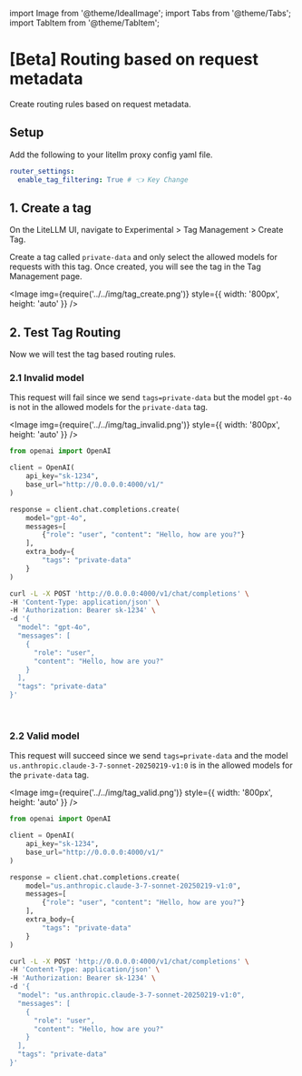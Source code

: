 import Image from '@theme/IdealImage';
import Tabs from '@theme/Tabs';
import TabItem from '@theme/TabItem';

# [Beta] Routing based on request metadata

Create routing rules based on request metadata.

## Setup

Add the following to your litellm proxy config yaml file.

```yaml showLineNumbers title="litellm proxy config.yaml"
router_settings:
  enable_tag_filtering: True # 👈 Key Change
```

## 1. Create a tag

On the LiteLLM UI, navigate to Experimental > Tag Management > Create Tag.

Create a tag called `private-data` and only select the allowed models for requests with this tag. Once created, you will see the tag in the Tag Management page.

<Image img={require('../../img/tag_create.png')}  style={{ width: '800px', height: 'auto' }} />


## 2. Test Tag Routing

Now we will test the tag based routing rules.

### 2.1 Invalid model

This request will fail since we send `tags=private-data` but the model `gpt-4o` is not in the allowed models for the `private-data` tag.

<Image img={require('../../img/tag_invalid.png')}  style={{ width: '800px', height: 'auto' }} />

<Tabs>
<TabItem value="python" label="OpenAI Python SDK">

```python showLineNumbers
from openai import OpenAI

client = OpenAI(
    api_key="sk-1234",
    base_url="http://0.0.0.0:4000/v1/"
)

response = client.chat.completions.create(
    model="gpt-4o",
    messages=[
        {"role": "user", "content": "Hello, how are you?"}
    ],
    extra_body={
        "tags": "private-data"
    }
)
```

</TabItem>
<TabItem value="curl" label="cURL">

```bash
curl -L -X POST 'http://0.0.0.0:4000/v1/chat/completions' \
-H 'Content-Type: application/json' \
-H 'Authorization: Bearer sk-1234' \
-d '{
  "model": "gpt-4o",
  "messages": [
    {
      "role": "user",
      "content": "Hello, how are you?"
    }
  ],
  "tags": "private-data"
}'
```

</TabItem>
</Tabs>

<br />

### 2.2 Valid model

This request will succeed since we send `tags=private-data` and the model `us.anthropic.claude-3-7-sonnet-20250219-v1:0` is in the allowed models for the `private-data` tag.

<Image img={require('../../img/tag_valid.png')}  style={{ width: '800px', height: 'auto' }} />

<Tabs>
<TabItem value="python" label="OpenAI Python SDK">

```python showLineNumbers
from openai import OpenAI

client = OpenAI(
    api_key="sk-1234",
    base_url="http://0.0.0.0:4000/v1/"
)

response = client.chat.completions.create(
    model="us.anthropic.claude-3-7-sonnet-20250219-v1:0",
    messages=[
        {"role": "user", "content": "Hello, how are you?"}
    ],
    extra_body={
        "tags": "private-data"
    }
)
```

</TabItem>
<TabItem value="curl" label="cURL">

```bash
curl -L -X POST 'http://0.0.0.0:4000/v1/chat/completions' \
-H 'Content-Type: application/json' \
-H 'Authorization: Bearer sk-1234' \
-d '{
  "model": "us.anthropic.claude-3-7-sonnet-20250219-v1:0",
  "messages": [
    {
      "role": "user",
      "content": "Hello, how are you?"
    }
  ],
  "tags": "private-data"
}'
```

</TabItem>
</Tabs>



